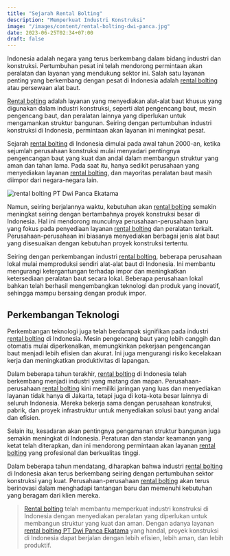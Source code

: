```yaml
---
title: "Sejarah Rental Bolting"
description: "Memperkuat Industri Konstruksi"
image: "/images/content/rental-bolting-dwi-panca.jpg"
date: 2023-06-25T02:34+07:00
draft: false
---
```


Indonesia adalah negara yang terus berkembang dalam bidang industri dan konstruksi. Pertumbuhan pesat ini telah mendorong permintaan akan peralatan dan layanan yang mendukung sektor ini. Salah satu layanan penting yang berkembang dengan pesat di Indonesia adalah [rental bolting](https://dwipancabolting.id/contact) atau persewaan alat baut.

[Rental bolting](https://dwipancabolting.id/contact) adalah layanan yang menyediakan alat-alat baut khusus yang digunakan dalam industri konstruksi, seperti alat pengencang baut, mesin pengencang baut, dan peralatan lainnya yang diperlukan untuk mengamankan struktur bangunan. Seiring dengan pertumbuhan industri konstruksi di Indonesia, permintaan akan layanan ini meningkat pesat.

Sejarah [rental bolting](https://dwipancabolting.id/contact) di Indonesia dimulai pada awal tahun 2000-an, ketika sejumlah perusahaan konstruksi mulai menyadari pentingnya pengencangan baut yang kuat dan andal dalam membangun struktur yang aman dan tahan lama. Pada saat itu, hanya sedikit perusahaan yang menyediakan layanan [rental bolting](https://dwipancabolting.id/contact), dan mayoritas peralatan baut masih diimpor dari negara-negara lain.

![rental bolting PT Dwi Panca Ekatama](/images/content/rental-bolting-title.jpg "rental bolting PT Dwi Panca Ekatama")

Namun, seiring berjalannya waktu, kebutuhan akan [rental bolting](https://dwipancabolting.id/contact) semakin meningkat seiring dengan bertambahnya proyek konstruksi besar di Indonesia. Hal ini mendorong munculnya perusahaan-perusahaan baru yang fokus pada penyediaan layanan [rental bolting](https://dwipancabolting.id/contact) dan peralatan terkait. Perusahaan-perusahaan ini biasanya menyediakan berbagai jenis alat baut yang disesuaikan dengan kebutuhan proyek konstruksi tertentu.

Seiring dengan perkembangan industri [rental bolting](https://dwipancabolting.id/contact), beberapa perusahaan lokal mulai memproduksi sendiri alat-alat baut di Indonesia. Ini membantu mengurangi ketergantungan terhadap impor dan meningkatkan ketersediaan peralatan baut secara lokal. Beberapa perusahaan lokal bahkan telah berhasil mengembangkan teknologi dan produk yang inovatif, sehingga mampu bersaing dengan produk impor.

## Perkembangan Teknologi

Perkembangan teknologi juga telah berdampak signifikan pada industri [rental bolting](https://dwipancabolting.id/contact) di Indonesia. Mesin pengencang baut yang lebih canggih dan otomatis mulai diperkenalkan, memungkinkan pekerjaan pengencangan baut menjadi lebih efisien dan akurat. Ini juga mengurangi risiko kecelakaan kerja dan meningkatkan produktivitas di lapangan.

Dalam beberapa tahun terakhir, [rental bolting](https://dwipancabolting.id/contact) di Indonesia telah berkembang menjadi industri yang matang dan mapan. Perusahaan-perusahaan [rental bolting](https://dwipancabolting.id/contact) kini memiliki jaringan yang luas dan menyediakan layanan tidak hanya di Jakarta, tetapi juga di kota-kota besar lainnya di seluruh Indonesia. Mereka bekerja sama dengan perusahaan konstruksi, pabrik, dan proyek infrastruktur untuk menyediakan solusi baut yang andal dan efisien.

Selain itu, kesadaran akan pentingnya pengamanan struktur bangunan juga semakin meningkat di Indonesia. Peraturan dan standar keamanan yang ketat telah diterapkan, dan ini mendorong permintaan akan layanan [rental bolting](https://dwipancabolting.id/contact) yang profesional dan berkualitas tinggi.

Dalam beberapa tahun mendatang, diharapkan bahwa industri [rental bolting](https://dwipancabolting.id/contact) di Indonesia akan terus berkembang seiring dengan pertumbuhan sektor konstruksi yang kuat. Perusahaan-perusahaan [rental bolting](https://dwipancabolting.id/contact) akan terus berinovasi dalam menghadapi tantangan baru dan memenuhi kebutuhan yang beragam dari klien mereka.

>[Rental bolting](https://dwipancabolting.id/contact) telah membantu memperkuat industri konstruksi di Indonesia dengan menyediakan peralatan yang diperlukan untuk membangun struktur yang kuat dan aman. Dengan adanya layanan [rental bolting PT Dwi Panca Ekatama](https://dwipancabolting.id/contact) yang handal, proyek konstruksi di Indonesia dapat berjalan dengan lebih efisien, lebih aman, dan lebih produktif.